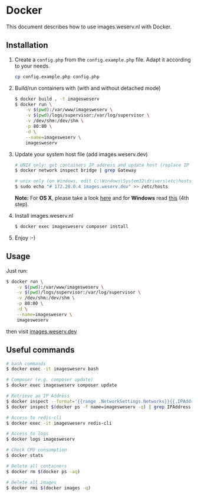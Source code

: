 # Docker

This document describes how to use images.weserv.nl with Docker.

## Installation

1. Create a `config.php` from the `config.example.php` file. Adapt it according to your needs.

    ```bash
    cp config.example.php config.php
    ```

2. Build/run containers with (with and without detached mode)

    ```bash
    $ docker build . -t imagesweserv
    $ docker run \
        -v $(pwd):/var/www/imagesweserv \
        -v $(pwd)/logs/supervisor:/var/log/supervisor \
        -v /dev/shm:/dev/shm \
        -p 80:80 \
        -d \
        --name=imagesweserv \
        imagesweserv
    ```

3. Update your system host file (add images.weserv.dev)

    ```bash
    # UNIX only: get containers IP address and update host (replace IP according to your configuration)
    $ docker network inspect bridge | grep Gateway

    # unix only (on Windows, edit C:\Windows\System32\drivers\etc\hosts)
    $ sudo echo "# 172.20.0.4 images.weserv.dev" >> /etc/hosts
    ```

    **Note:** For **OS X**, please take a look [here](https://docs.docker.com/docker-for-mac/networking/) and for **Windows** read [this](https://docs.docker.com/docker-for-windows/#/step-4-explore-the-application-and-run-examples) (4th step).

4. Install images.weserv.nl

    ```bash
    $ docker exec imagesweserv composer install
    ```

5. Enjoy :-)

## Usage

Just run:
```bash
$ docker run \
    -v $(pwd):/var/www/imagesweserv \
    -v $(pwd)/logs/supervisor:/var/log/supervisor \
    -v /dev/shm:/dev/shm \
    -p 80:80 \
    -d \
    --name=imagesweserv \
    imagesweserv
```
then visit [images.weserv.dev](http://images.weserv.dev)  

## Useful commands

```bash
# bash commands
$ docker exec -it imagesweserv bash

# Composer (e.g. composer update)
$ docker exec imagesweserv composer update

# Retrieve an IP Address
$ docker inspect --format='{{range .NetworkSettings.Networks}}{{.IPAddress}}{{end}}' $(docker ps -f name=imagesweserv -q)
$ docker inspect $(docker ps -f name=imagesweserv -q) | grep IPAddress

# Access to redis-cli
$ docker exec -it imagesweserv redis-cli

# Access to logs
$ docker logs imagesweserv

# Check CPU consumption
$ docker stats

# Delete all containers
$ docker rm $(docker ps -aq)

# Delete all images
$ docker rmi $(docker images -q)
```